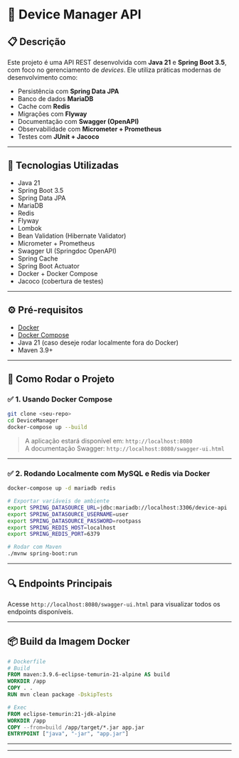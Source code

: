 
# 📘 Device Manager API

## 📋 Descrição

Este projeto é uma API REST desenvolvida com **Java 21** e **Spring Boot 3.5**, com foco no gerenciamento de *devices*. Ele utiliza práticas modernas de desenvolvimento como:

- Persistência com **Spring Data JPA**
- Banco de dados **MariaDB**
- Cache com **Redis**
- Migrações com **Flyway**
- Documentação com **Swagger (OpenAPI)**
- Observabilidade com **Micrometer + Prometheus**
- Testes com **JUnit + Jacoco**

---

## 🚀 Tecnologias Utilizadas

- Java 21
- Spring Boot 3.5
- Spring Data JPA
- MariaDB
- Redis
- Flyway
- Lombok
- Bean Validation (Hibernate Validator)
- Micrometer + Prometheus
- Swagger UI (Springdoc OpenAPI)
- Spring Cache
- Spring Boot Actuator
- Docker + Docker Compose
- Jacoco (cobertura de testes)

---

## ⚙️ Pré-requisitos

- [Docker](https://www.docker.com/)
- [Docker Compose](https://docs.docker.com/compose/)
- Java 21 (caso deseje rodar localmente fora do Docker)
- Maven 3.9+

---

## 📂 Como Rodar o Projeto

### ✅ 1. Usando Docker Compose

```bash
git clone <seu-repo>
cd DeviceManager
docker-compose up --build
```

> A aplicação estará disponível em: `http://localhost:8080`  
> A documentação Swagger: `http://localhost:8080/swagger-ui.html`

---

### ✅ 2. Rodando Localmente com MySQL e Redis via Docker

```bash
docker-compose up -d mariadb redis

# Exportar variáveis de ambiente
export SPRING_DATASOURCE_URL=jdbc:mariadb://localhost:3306/device-api
export SPRING_DATASOURCE_USERNAME=user
export SPRING_DATASOURCE_PASSWORD=rootpass
export SPRING_REDIS_HOST=localhost
export SPRING_REDIS_PORT=6379

# Rodar com Maven
./mvnw spring-boot:run
```

---

## 🔍 Endpoints Principais

Acesse `http://localhost:8080/swagger-ui.html` para visualizar todos os endpoints disponíveis.

---

## 📦 Build da Imagem Docker

```dockerfile
# Dockerfile
# Build
FROM maven:3.9.6-eclipse-temurin-21-alpine AS build
WORKDIR /app
COPY . .
RUN mvn clean package -DskipTests

# Exec
FROM eclipse-temurin:21-jdk-alpine
WORKDIR /app
COPY --from=build /app/target/*.jar app.jar
ENTRYPOINT ["java", "-jar", "app.jar"]
```

---

---
